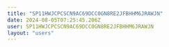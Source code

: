 ```yaml
---
title: "SP11HWJCPCSCN9AC69DCC0GN8RE2JFBHHM6JRAWJN"
date: 2024-08-05T07:25:45.206Z
user: SP11HWJCPCSCN9AC69DCC0GN8RE2JFBHHM6JRAWJN
layout: "users"
---
```

    